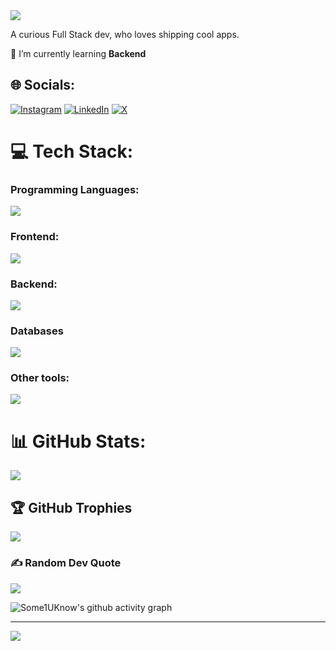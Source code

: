  <img src="https://readme-typing-svg.herokuapp.com/?font=Righteous&size=35&center=true&vCenter=true&width=500&height=70&duration=4000&lines=Hi+There!+👋;+I'm+Raghav+Sharma!;" />

A curious Full Stack dev, who loves shipping cool apps.

🌱 I’m currently learning **Backend**


## 🌐 Socials:
[![Instagram](https://img.shields.io/badge/Instagram-%23E4405F.svg?logo=Instagram&logoColor=white)](https://instagram.com/snippet.master__) [![LinkedIn](https://img.shields.io/badge/LinkedIn-%230077B5.svg?logo=linkedin&logoColor=white)](https://linkedin.com/in/raghavsharmaweb3) [![X](https://img.shields.io/badge/X-black.svg?logo=X&logoColor=white)](https://x.com/raghav_sharma_7) 

# 💻 Tech Stack:

### Programming Languages:
<img src="https://skillicons.dev/icons?i=javascript,typescript,cpp,python"/>

### Frontend:
<img src="https://skillicons.dev/icons?i=html,css,tailwind,materialui,react,nextjs,angular" />

### Backend:
<img src="https://skillicons.dev/icons?i=express,nodejs,django" />

### Databases 
<img src="https://skillicons.dev/icons?i=mongodb,postgresql"/>

### Other tools:
<img src="https://skillicons.dev/icons?i=vercel,cloudflare,docker,git,github" />

# 📊 GitHub Stats:
<img src="https://github-readme-streak-stats.herokuapp.com/?user=some1uknow&theme=reac" />

## 🏆 GitHub Trophies
![](https://github-profile-trophy.vercel.app/?username=Some1Uknow&theme=radical&no-frame=false&no-bg=true&margin-w=4)

### ✍️ Random Dev Quote
![](https://quotes-github-readme.vercel.app/api?type=horizontal&theme=radical)

![Some1UKnow's github activity graph](https://github-readme-activity-graph.vercel.app/graph?username=Some1Uknow&bg_color=000000&color=ffffff&line=c800ff&point=ffffff&area=true&hide_border=true)

---
![](https://komarev.com/ghpvc/?username=some1uknow&color=blueviolet)
